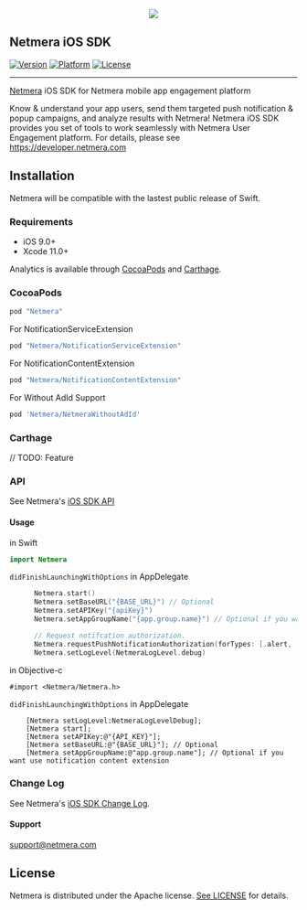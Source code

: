 <p align="center">
  <img src="https://www.netmera.com/wp-content/uploads/2019/10/netmera_logo-1.png"/>
</p>

## Netmera iOS SDK
[![Version](https://img.shields.io/cocoapods/v/Netmera.svg?style=flat)](https://cocoapods.org/pods/Netmera)
[![Platform](https://img.shields.io/cocoapods/p/Netmera.svg?style=flat)](https://cocoapods.org/pods/Netmera)
[![License](https://img.shields.io/cocoapods/l/Netmera.svg?style=flat)](https://cocoapods.org/pods/Netmera)

---

[Netmera](https://www.netmera.com) iOS SDK for Netmera mobile app engagement platform

Know & understand your app users, send them targeted push notification & popup campaigns, and analyze results with Netmera! Netmera iOS SDK provides you set of tools to work seamlessly with Netmera User Engagement platform. For details, please see https://developer.netmera.com


## Installation

Netmera will be compatible with the lastest public release of Swift.

### Requirements

* iOS 9.0+
* Xcode 11.0+
 
Analytics is available through [CocoaPods](http://cocoapods.org) and [Carthage](https://github.com/Carthage/Carthage).

### CocoaPods

```ruby
pod "Netmera"
```
For NotificationServiceExtension

```ruby
pod "Netmera/NotificationServiceExtension"
```

For NotificationContentExtension

```ruby
pod "Netmera/NotificationContentExtension"
```

For Without AdId Support

```ruby
pod 'Netmera/NetmeraWithoutAdId'
```

### Carthage
// TODO: Feature

### API
See Netmera's [iOS SDK API](https://developer.netmera.com/en/IOS/Quick-Start)

#### Usage
in Swift

```swift
import Netmera
```

```didFinishLaunchingWithOptions``` in AppDelegate

```swift
      Netmera.start()
      Netmera.setBaseURL("{BASE_URL}") // Optional
      Netmera.setAPIKey("{apiKey}")
      Netmera.setAppGroupName("{app.group.name}") // Optional if you want use notification content extension

      // Request notifcation authorization.
      Netmera.requestPushNotificationAuthorization(forTypes: [.alert, .sound, .badge])
      Netmera.setLogLevel(NetmeraLogLevel.debug)
```

in Objective-c

```objc
#import <Netmera/Netmera.h>
```

```didFinishLaunchingWithOptions``` in AppDelegate

```objc
    [Netmera setLogLevel:NetmeraLogLevelDebug];
    [Netmera start];
    [Netmera setAPIKey:@"{API_KEY}"];
    [Netmera setBaseURL:@"{BASE_URL}"]; // Optional
    [Netmera setAppGroupName:@"app.group.name"]; // Optional if you want use notification content extension
```


### Change Log
See Netmera's [iOS SDK Change Log](https://developer.netmera.com/en/IOS/sdk-versions).

#### Support
support@netmera.com

## License

Netmera is distributed under the Apache license. [See LICENSE](./LICENSE.md) for details.
